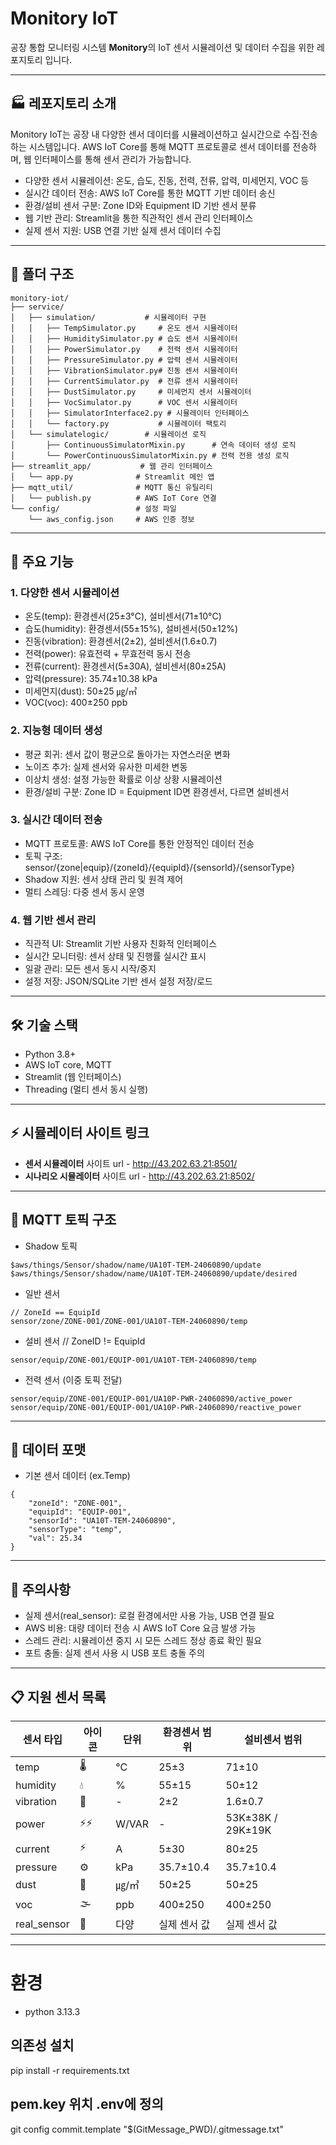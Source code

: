 # Monitory IoT
공장 통합 모니터링 시스템 **Monitory**의 IoT 센서 시뮬레이션 및 데이터 수집을 위한 레포지토리 입니다.

---

## 🏭 레포지토리 소개
Monitory IoT는 공장 내 다양한 센서 데이터를 시뮬레이션하고 실시간으로 수집·전송하는 시스템입니다.
AWS IoT Core를 통해 MQTT 프로토콜로 센서 데이터를 전송하며, 웹 인터페이스를 통해 센서 관리가 가능합니다.﻿

- 다양한 센서 시뮬레이션: 온도, 습도, 진동, 전력, 전류, 압력, 미세먼지, VOC 등
- 실시간 데이터 전송: AWS IoT Core를 통한 MQTT 기반 데이터 송신
- 환경/설비 센서 구분: Zone ID와 Equipment ID 기반 센서 분류
- 웹 기반 관리: Streamlit을 통한 직관적인 센서 관리 인터페이스
- 실제 센서 지원: USB 연결 기반 실제 센서 데이터 수집

---

## 📁 폴더 구조

```
monitory-iot/
├── service/
│   ├── simulation/           # 시뮬레이터 구현
│   │   ├── TempSimulator.py     # 온도 센서 시뮬레이터
│   │   ├── HumiditySimulator.py # 습도 센서 시뮬레이터
│   │   ├── PowerSimulator.py    # 전력 센서 시뮬레이터
│   │   ├── PressureSimulator.py # 압력 센서 시뮬레이터
│   │   ├── VibrationSimulator.py# 진동 센서 시뮬레이터
│   │   ├── CurrentSimulator.py  # 전류 센서 시뮬레이터
│   │   ├── DustSimulator.py     # 미세먼지 센서 시뮬레이터
│   │   ├── VocSimulator.py      # VOC 센서 시뮬레이터
│   │   ├── SimulatorInterface2.py # 시뮬레이터 인터페이스
│   │   └── factory.py           # 시뮬레이터 팩토리
│   └── simulatelogic/        # 시뮬레이션 로직
│       ├── ContinuousSimulatorMixin.py      # 연속 데이터 생성 로직
│       └── PowerContinuousSimulatorMixin.py # 전력 전용 생성 로직
├── streamlit_app/           # 웹 관리 인터페이스
│   └── app.py              # Streamlit 메인 앱
├── mqtt_util/              # MQTT 통신 유틸리티
│   └── publish.py          # AWS IoT Core 연결
└── config/                 # 설정 파일
    └── aws_config.json     # AWS 인증 정보
```

---

## 🚀 주요 기능

### 1. 다양한 센서 시뮬레이션
- 온도(temp): 환경센서(25±3°C), 설비센서(71±10°C)
- 습도(humidity): 환경센서(55±15%), 설비센서(50±12%)
- 진동(vibration): 환경센서(2±2), 설비센서(1.6±0.7)
- 전력(power): 유효전력 + 무효전력 동시 전송
- 전류(current): 환경센서(5±30A), 설비센서(80±25A)
- 압력(pressure): 35.74±10.38 kPa
- 미세먼지(dust): 50±25 ㎍/㎥
- VOC(voc): 400±250 ppb

### 2. 지능형 데이터 생성
- 평균 회귀: 센서 값이 평균으로 돌아가는 자연스러운 변화
- 노이즈 추가: 실제 센서와 유사한 미세한 변동
- 이상치 생성: 설정 가능한 확률로 이상 상황 시뮬레이션
- 환경/설비 구분: Zone ID = Equipment ID면 환경센서, 다르면 설비센서

### 3. 실시간 데이터 전송
- MQTT 프로토콜: AWS IoT Core를 통한 안정적인 데이터 전송
- 토픽 구조: sensor/{zone|equip}/{zoneId}/{equipId}/{sensorId}/{sensorType}
- Shadow 지원: 센서 상태 관리 및 원격 제어
- 멀티 스레딩: 다중 센서 동시 운영
  
### 4. 웹 기반 센서 관리
- 직관적 UI: Streamlit 기반 사용자 친화적 인터페이스
- 실시간 모니터링: 센서 상태 및 진행률 실시간 표시
- 일괄 관리: 모든 센서 동시 시작/중지
- 설정 저장: JSON/SQLite 기반 센서 설정 저장/로드

---

## 🛠️ 기술 스택
- Python 3.8+
- AWS IoT core, MQTT
- Streamlit (웹 인터페이스)
- Threading (멀티 센서 동시 실행)

---

## ⚡️ 시뮬레이터 사이트 링크
- **센서 시뮬레이터** 사이트 url - http://43.202.63.21:8501/
- **시나리오 시뮬레이터** 사이트 url - http://43.202.63.21:8502/

---

## 📡 MQTT 토픽 구조
- Shadow 토픽
```
$aws/things/Sensor/shadow/name/UA10T-TEM-24060890/update
$aws/things/Sensor/shadow/name/UA10T-TEM-24060890/update/desired
```
- 일반 센서
```
// ZoneId == EquipId
sensor/zone/ZONE-001/ZONE-001/UA10T-TEM-24060890/temp
```
- 설비 센서
// ZoneID != EquipId
```
sensor/equip/ZONE-001/EQUIP-001/UA10T-TEM-24060890/temp
```
- 전력 센서 (이중 토픽 전달)
```
sensor/equip/ZONE-001/EQUIP-001/UA10P-PWR-24060890/active_power
sensor/equip/ZONE-001/EQUIP-001/UA10P-PWR-24060890/reactive_power
```

---

## 📝 데이터 포맷
- 기본 센서 데이터 (ex.Temp)
```
{
    "zoneId": "ZONE-001",
    "equipId": "EQUIP-001", 
    "sensorId": "UA10T-TEM-24060890",
    "sensorType": "temp",
    "val": 25.34
}
```

---

## 🚨 주의사항
- 실제 센서(real_sensor): 로컬 환경에서만 사용 가능, USB 연결 필요
- AWS 비용: 대량 데이터 전송 시 AWS IoT Core 요금 발생 가능
- 스레드 관리: 시뮬레이션 중지 시 모든 스레드 정상 종료 확인 필요
- 포트 충돌: 실제 센서 사용 시 USB 포트 충돌 주의

---

## 📋 지원 센서 목록
| 센서 타입 | 아이콘 | 단위 | 환경센서 범위 | 설비센서 범위 |
|-----------|--------|------|---------------|---------------|
| temp | 🌡️ | °C | 25±3 | 71±10 |
| humidity | 💧 | % | 55±15 | 50±12 |
| vibration | 📳 | - | 2±2 | 1.6±0.7 |
| power | ⚡⚡ | W/VAR | - | 53K±38K / 29K±19K |
| current | ⚡ | A | 5±30 | 80±25 |
| pressure | ⚙️ | kPa | 35.7±10.4 | 35.7±10.4 |
| dust | 💨 | ㎍/㎥ | 50±25 | 50±25 |
| voc | 🌫️ | ppb | 400±250 | 400±250 |
| real_sensor | 🔌 | 다양 | 실제 센서 값 | 실제 센서 값 |

---

# 환경
* python 3.13.3

## 의존성 설치
pip install -r requirements.txt

## pem.key 위치 .env에 정의
git config commit.template "$(GitMessage_PWD)/.gitmessage.txt"
